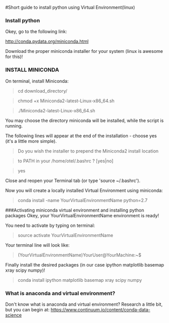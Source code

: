 #Short guide to install python using Virtual Environment(linux)

### Install python

Okey, go to the following link: 

<http://conda.pydata.org/miniconda.html>

Download the proper miniconda installer for your system (linux is awesome for this)!

### INSTALL MINICONDA

On terminal, install Miniconda:

>cd download_directory/

>chmod +x Miniconda2-latest-Linux-x86_64.sh

>./Miniconda2-latest-Linux-x86_64.sh

You may choose the directory miniconda will be installed, while the script is running.

The following lines will appear at the end of the installation - choose yes (it's a little more simple).


>Do you wish the installer to prepend the Miniconda2 install location

>to PATH in your /home/otel/.bashrc ? [yes|no]

>yes

Close and reopen your Terminal tab (or type 'source ~/.bashrc').

Now you will create a locally installed Virtual Environment using miniconda:

>conda install -name YourVirtualEnvironmentName python=2.7

###Activating miniconda virtual environment and installing python packages
Okey, your YourVirtualEnvironmentName environment is ready!

You need to activate by typing on terminal:

>source activate YourVirtualEnvironmentName

Your terminal line will look like:

>(YourVirtualEnvironmentName)YourUser@YourMachine:~$ 

Finally install the desired packages (in our case ipython matplotlib basemap xray scipy numpy)!

>conda install ipython matplotlib basemap xray scipy numpy

### What is anaconda and virtual environment?
Don't know what is anaconda and virtual environment? Research a little bit, but you can begin at:
<https://www.continuum.io/content/conda-data-science>